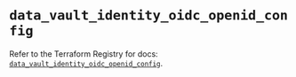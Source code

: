 # `data_vault_identity_oidc_openid_config`

Refer to the Terraform Registry for docs: [`data_vault_identity_oidc_openid_config`](https://registry.terraform.io/providers/hashicorp/vault/5.0.0/docs/data-sources/identity_oidc_openid_config).
